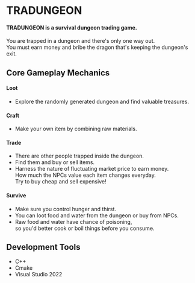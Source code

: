 # TRADUNGEON
#### TRADUNGEON is a survival dungeon trading game.
You are trapped in a dungeon and there's only one way out.  
You must earn money and bribe the dragon that's keeping the dungeon's exit.  

## Core Gameplay Mechanics

#### Loot
- Explore the randomly generated dungeon and find valuable treasures.

#### Craft
- Make your own item by combining raw materials.

#### Trade
- There are other people trapped inside the dungeon.  
- Find them and buy or sell items.  
- Harness the nature of fluctuating market price to earn money.  
How much the NPCs value each item changes everyday.  
Try to buy cheap and sell expensive!

#### Survive
- Make sure you control hunger and thirst.  
- You can loot food and water from the dungeon or buy from NPCs.  
- Raw food and water have chance of poisoning,  
so you'd better cook or boil things before you consume.

## Development Tools
- C++
- Cmake
- Visual Studio 2022
